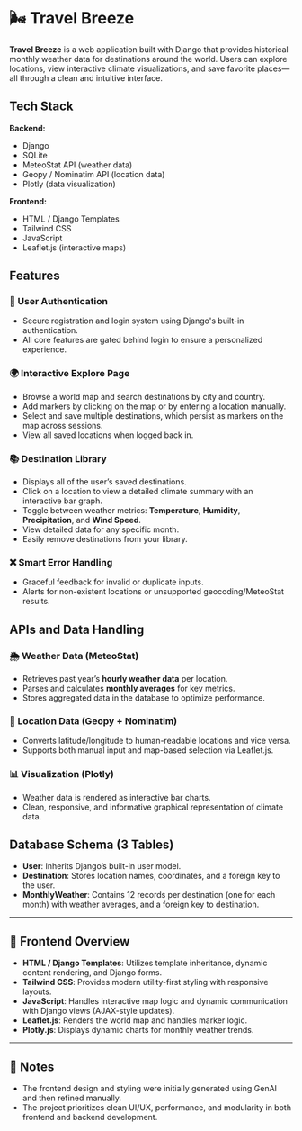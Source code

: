 # 🌬️ Travel Breeze

**Travel Breeze** is a web application built with Django that provides historical monthly weather data for destinations around the world. Users can explore locations, view interactive climate visualizations, and save favorite places—all through a clean and intuitive interface.

## Tech Stack

**Backend:**
- Django
- SQLite
- MeteoStat API (weather data)
- Geopy / Nominatim API (location data)
- Plotly (data visualization)

**Frontend:**
- HTML / Django Templates  
- Tailwind CSS
- JavaScript
- Leaflet.js (interactive maps)

## Features

### 👤 User Authentication
- Secure registration and login system using Django's built-in authentication.
- All core features are gated behind login to ensure a personalized experience.

### 🌍 Interactive Explore Page
- Browse a world map and search destinations by city and country.
- Add markers by clicking on the map or by entering a location manually.
- Select and save multiple destinations, which persist as markers on the map across sessions.
- View all saved locations when logged back in.

### 📚 Destination Library
- Displays all of the user’s saved destinations.
- Click on a location to view a detailed climate summary with an interactive bar graph.
- Toggle between weather metrics: **Temperature**, **Humidity**, **Precipitation**, and **Wind Speed**.
- View detailed data for any specific month.
- Easily remove destinations from your library.

### ❌ Smart Error Handling
- Graceful feedback for invalid or duplicate inputs.
- Alerts for non-existent locations or unsupported geocoding/MeteoStat results.

## APIs and Data Handling

### 🌦️ Weather Data (MeteoStat)
- Retrieves past year’s **hourly weather data** per location.
- Parses and calculates **monthly averages** for key metrics.
- Stores aggregated data in the database to optimize performance.

### 📍 Location Data (Geopy + Nominatim)
- Converts latitude/longitude to human-readable locations and vice versa.
- Supports both manual input and map-based selection via Leaflet.js.

### 📊 Visualization (Plotly)
- Weather data is rendered as interactive bar charts.
- Clean, responsive, and informative graphical representation of climate data.

## Database Schema (3 Tables)

- **User**: Inherits Django’s built-in user model.
- **Destination**: Stores location names, coordinates, and a foreign key to the user.
- **MonthlyWeather**: Contains 12 records per destination (one for each month) with weather averages, and a foreign key to destination.

---

## 🎨 Frontend Overview

- **HTML / Django Templates**: Utilizes template inheritance, dynamic content rendering, and Django forms.
- **Tailwind CSS**: Provides modern utility-first styling with responsive layouts.
- **JavaScript**: Handles interactive map logic and dynamic communication with Django views (AJAX-style updates).
- **Leaflet.js**: Renders the world map and handles marker logic.
- **Plotly.js**: Displays dynamic charts for monthly weather trends.

---

## 📌 Notes

- The frontend design and styling were initially generated using GenAI and then refined manually.
- The project prioritizes clean UI/UX, performance, and modularity in both frontend and backend development.
